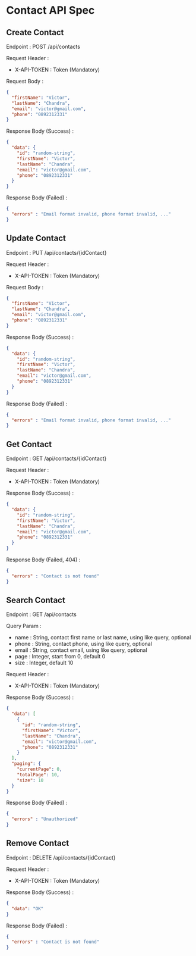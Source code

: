 # Contact API Spec

## Create Contact
Endpoint : POST /api/contacts

Request Header :
- X-API-TOKEN : Token (Mandatory)

Request Body :
```json
{
  "firstName": "Victor",
  "lastName": "Chandra",
  "email": "victor@gmail.com",
  "phone": "0892312331"
}
```

Response Body (Success) :
```json
{
  "data": {
    "id": "random-string",
    "firstName": "Victor",
    "lastName": "Chandra",
    "email": "victor@gmail.com",
    "phone": "0892312331"
  }
}
```

Response Body (Failed) :
```json
{
  "errors" : "Email format invalid, phone format invalid, ..."
}
```

## Update Contact
Endpoint : PUT /api/contacts/{idContact}

Request Header :
- X-API-TOKEN : Token (Mandatory)

Request Body :
```json
{
  "firstName": "Victor",
  "lastName": "Chandra",
  "email": "victor@gmail.com",
  "phone": "0892312331"
}
```

Response Body (Success) :
```json
{
  "data": {
    "id": "random-string",
    "firstName": "Victor",
    "lastName": "Chandra",
    "email": "victor@gmail.com",
    "phone": "0892312331"
  }
}
```

Response Body (Failed) :
```json
{
  "errors" : "Email format invalid, phone format invalid, ..."
}
```

## Get Contact
Endpoint : GET /api/contacts/{idContact}

Request Header :
- X-API-TOKEN : Token (Mandatory)

Response Body (Success) :
```json
{
  "data": {
    "id": "random-string",
    "firstName": "Victor",
    "lastName": "Chandra",
    "email": "victor@gmail.com",
    "phone": "0892312331"
  }
}
```
Response Body (Failed, 404) :
```json
{
  "errors" : "Contact is not found"
}
```

## Search Contact
Endpoint : GET /api/contacts

Query Param :
- name : String, contact first name or last name, using like query, optional
- phone : String, contact phone, using like query, optional
- email : String, contact email, using like query, optional
- page : Integer, start from 0, default 0
- size : Integer, default 10

Request Header :
- X-API-TOKEN : Token (Mandatory)

Response Body (Success) :
```json
{
  "data": [
    {
      "id": "random-string",
      "firstName": "Victor",
      "lastName": "Chandra",
      "email": "victor@gmail.com",
      "phone": "0892312331"
    }
  ],
  "paging": {
    "currentPage": 0,
    "totalPage": 10,
    "size": 10
  }
}
```

Response Body (Failed) :
```json
{
  "errors" : "Unauthorized"
}
```

## Remove Contact
Endpoint : DELETE /api/contacts/{idContact}

Request Header :
- X-API-TOKEN : Token (Mandatory)

Response Body (Success) :
```json
{
  "data": "OK"
}
```

Response Body (Failed) :
```json
{
  "errors" : "Contact is not found"
}
```